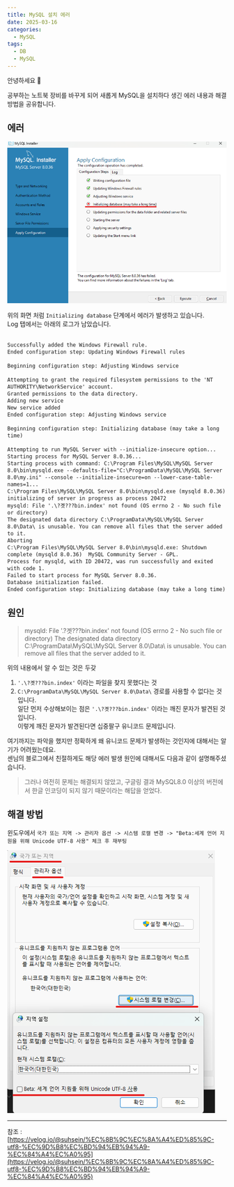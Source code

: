 ```yaml
---
title: MySQL 설치 에러
date: 2025-03-16
categories:
  - MySQL
tags:
  - DB
  - MySQL
---
```

안녕하세요 🐸  

공부하는 노트북 장비를 바꾸게 되어 새롭게 MySQL을 설치하다 생긴 에러 내용과 해결 방법을 공유합니다.  

## 에러

![](/assets/img/screenshot/Pasted%20image%2020250316134249.png)  

위의 화면 처럼 `Initializing database` 단계에서 에러가 발생하고 있습니다.  
Log 탭에서는 아래의 로그가 남았습니다. 

```plain

Successfully added the Windows Firewall rule.
Ended configuration step: Updating Windows Firewall rules

Beginning configuration step: Adjusting Windows service

Attempting to grant the required filesystem permissions to the 'NT AUTHORITY\NetworkService' account.
Granted permissions to the data directory.
Adding new service
New service added
Ended configuration step: Adjusting Windows service

Beginning configuration step: Initializing database (may take a long time)

Attempting to run MySQL Server with --initialize-insecure option...
Starting process for MySQL Server 8.0.36...
Starting process with command: C:\Program Files\MySQL\MySQL Server 8.0\bin\mysqld.exe --defaults-file="C:\ProgramData\MySQL\MySQL Server 8.0\my.ini" --console --initialize-insecure=on --lower-case-table-names=1...
C:\Program Files\MySQL\MySQL Server 8.0\bin\mysqld.exe (mysqld 8.0.36) initializing of server in progress as process 20472
mysqld: File '.\?곗???bin.index' not found (OS errno 2 - No such file or directory)
The designated data directory C:\ProgramData\MySQL\MySQL Server 8.0\Data\ is unusable. You can remove all files that the server added to it.
Aborting
C:\Program Files\MySQL\MySQL Server 8.0\bin\mysqld.exe: Shutdown complete (mysqld 8.0.36)  MySQL Community Server - GPL.
Process for mysqld, with ID 20472, was run successfully and exited with code 1.
Failed to start process for MySQL Server 8.0.36.
Database initialization failed.
Ended configuration step: Initializing database (may take a long time)
```

## 원인

> mysqld: File '.\?곗???bin.index' not found (OS errno 2 - No such file or directory) The designated data directory C:\ProgramData\MySQL\MySQL Server 8.0\Data\ is unusable. You can remove all files that the server added to it.

위의 내용에서 알 수 있는 것은 두갖
1. `'.\?곗???bin.index'` 이라는 파일을 찾지 못했다는 것
2. `C:\ProgramData\MySQL\MySQL Server 8.0\Data\` 경로를 사용할 수 없다는 것
입니다.  
일단 먼저 수상해보이는 점은 `'.\?곗???bin.index'` 이라는 깨진 문자가 발견된 것 입니다.  
이렇게 깨진 문자가 발견된다면 십중팔구 유니코드 문제입니다.  

여기까지는 파악을 했지만 정확하게 왜 유니코드 문제가 발생하는 것인지에 대해서는 알기가 어려웠는데요.  
센님의 블로그에서 친절하게도 해당 에러 발생 원인에 대해서도 다음과 같이 설명해주셨습니다.  

> 그러나 여전히 문제는 해결되지 않았고, 구글링 결과 MySQL8.0 이상의 버전에서 한글 인코딩이 되지 않기 때문이라는 해답을 얻었다.


## 해결 방법

윈도우에서 `국가 또는 지역 -> 관리자 옵션 -> 시스템 로캘 변경 -> "Beta:세계 언어 지원을 위해 Unicode UTF-8 사용" 체크 후 재부팅`

![](/assets/img/screenshot/Pasted%20image%2020250316141204.png)  


---
참조 : [https://velog.io/@suhsein/%EC%8B%9C%EC%8A%A4%ED%85%9C-utf8-%EC%9D%B8%EC%BD%94%EB%94%A9-%EC%84%A4%EC%A0%95](https://velog.io/@suhsein/%EC%8B%9C%EC%8A%A4%ED%85%9C-utf8-%EC%9D%B8%EC%BD%94%EB%94%A9-%EC%84%A4%EC%A0%95)